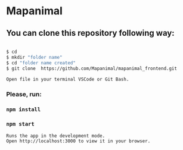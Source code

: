 # Mapanimal


## You can clone this repository following way:

```sh

$ cd
$ mkdir "folder name"
$ cd "folder name created"
$ git clone  https://github.com/Mapanimal/mapanimal_frontend.git

Open file in your terminal VSCode or Git Bash.

```
### Please, run:

### `npm install`

### `npm start`
```sh
Runs the app in the development mode.
Open http://localhost:3000 to view it in your browser. 
```


